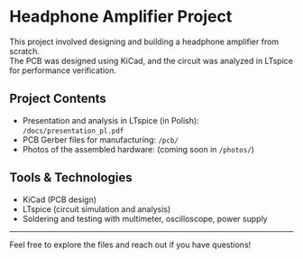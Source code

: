 # Headphone Amplifier Project

This project involved designing and building a headphone amplifier from scratch.  
The PCB was designed using KiCad, and the circuit was analyzed in LTspice for performance verification.

## Project Contents

- Presentation and analysis in LTspice (in Polish): `/docs/presentation_pl.pdf`  
- PCB Gerber files for manufacturing: `/pcb/`  
- Photos of the assembled hardware: (coming soon in `/photos/`)

## Tools & Technologies

- KiCad (PCB design)  
- LTspice (circuit simulation and analysis)  
- Soldering and testing with multimeter, oscilloscope, power supply  

---

Feel free to explore the files and reach out if you have questions!
